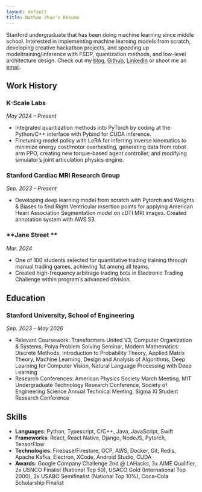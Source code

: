 ```yaml
---
layout: default
title: Nathan Zhao's Resume
---
```


Stanford undergraduate that has been doing machine learning since middle school. Interested in implementing machine learning models from scratch, developing creative hackathon projects, and speeding up modeltraining/inference with FSDP, quantization methods, and low-level architecture design. Check out my [blog][blog-link], [Github][github-link], [LinkedIn][linkedin] or shoot me an [email][mail-link].

## Work History

### **K-Scale Labs**
*May 2024 – Present*

- Integrated quantization methods into PyTorch by coding at the Python/C++ interface with Pybind for CUDA inference.
- Finetuning model policy with LoRA for inferring inverse kinematics to minimize energy cost/motor overheating, generating data from robot arm PPO, creating new torque-based agent controller, and modifying simulator’s joint articulation physics engine.

### **Stanford Cardiac MRI Research Group**
*Sep. 2023 – Present*

- Developing deep learning model from scratch with Pytorch and Weights & Biases to find Right Ventricular insertion points for applying American Heart Association Segmentation model on cDTI MRI images. Created annotation system with AWS S3.

### **Jane Street ** 
*Mar. 2024*

- One of 100 students selected for quantitative trading training through manual trading games, achieving 1st among all teams.
- Created high-frequency arbitrage trading bots in Electronic Trading Challenge within program’s advanced division.

## Education

### **Stanford University, School of Engineering**
*Sep. 2023 – May 2026*

- Relevant Coursework: Transformers United V3, Computer Organization & Systems, Polya Problem Solving Seminar, Modern Mathematics: Discrete Methods, Introduction to Probability Theory, Applied Matrix Theory, Machine Learning, Design and Analysis of Algorithms, Deep Learning for Computer Vision, Natural Language Processing with Deep Learning
- Research Conferences: American Physics Society March Meeting, MIT Undergraduate Technology Research Conference, Society of Engineering Science Annual Technical Meeting, Sigma Xi Student Research Conference

## Skills

- **Languages**: Python, Typescript, C/C++, Java, JavaScript, Swift
- **Frameworks**: React, React Native, Django, NodeJS, Pytorch, TensorFlow
- **Technologies**: Firebase/Firestore, GCP, AWS, Docker, Git, Redis, Apache Kafka, Electron, XCode, Android Studio, CUDA
- **Awards**: Google Company Challenge 2nd @ LAHacks, 3x AIME Qualifier, 2x USNCO Finalist (National Top 50), USACO Gold (International Top 2000), 2x USABO Semifinalist (National Top 10%), Coca-Cola Scholarship Finalist

[linkedin]: https://www.linkedin.com/in/nathanjzhao
[blog-link]: https://nathanjzhao.github.io/
[github-link]: https://github.com/nathanjzhao
[mail-link]: mailto:nathanzh@stanford.edu
